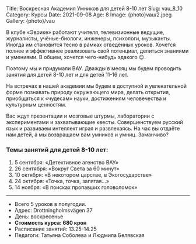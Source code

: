 Title: Воскресная Академия Умников для детей 8-10 лет
Slug: vau_8_10
Category: Курсы
Date: 2021-09-08
Age: 8
Image: {photo}vau/2.jpeg
Gallery: {photo}/vau

В клубе «Эврике» работают учителя, телевизионные ведущие, журналисты, учёные-биологи, инженеры, психологи, музыканты. Иногда им становится тесно в рамках отведённых уроков. Хочется полнее и эффективнее реализовать свой потенциал, делиться знаниями и умениями. В общем, хочется чего-нибудь эдакого 😉. 

Поэтому мы и придумали ВАУ. Дважды в месяц мы будем проводить занятия для детей 8-10 лет и для детей 11-16 лет.

На встречах в нашей академии мы будем в доступной и увлекательной форме познавать природу окружающего мира, делать открытия, приобщаться к «чудесам» науки, достижениям человечества и культурным ценностям. 

Вас ждут презентации и мозговые штурмы, лаборатории с экспериментами и захватывающие квесты. Совершенствуем русский язык и развиваем интеллект играя и развлекаясь.
На час вы отдаёте нам детей, а мы возвращаем вам умников и умниц. Заманчиво?
             
### Темы занятий  для детей 8-10 лет: 

1. 5 сентября:  «Детективное агенство ВАУ»
2. 26 сентября: «Вокруг Света за 60 минут»
3. 10 октября:   «В некотором царстве, в Экогосударстве»
4. 24 октября:   «Точка, точка, запятая...»
5. 14 ноября:    «В поисках пропавших головоломок»

---

* Всего 5 уроков в полугодии.
* Адрес: Drottningholmsvägen 37 
* День:  воскресенье
* **Стоимость курса: 680 крон**
* Расписание занятий: 13.25-14.25
* Педагоги: Татьяна Соболева и Людмила Белявская
